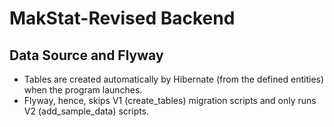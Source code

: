 # MakStat-Revised Backend

## Data Source and Flyway
- Tables are created automatically by Hibernate (from the defined entities) when the program launches.
- Flyway, hence, skips V1 (create_tables) migration scripts and only runs V2 (add_sample_data) scripts.
